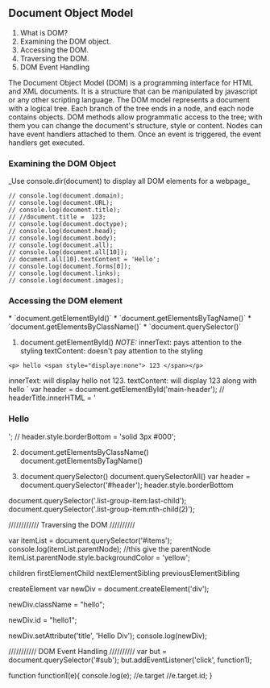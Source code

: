 <h2> Document Object Model </h2>

1. What is DOM?
1. Examining the DOM object.
1. Accessing the DOM.
1. Traversing the DOM.
1. DOM Event Handling 

The Document Object Model (DOM) is a programming interface for HTML and XML documents. It is a structure that can be manipulated by javascript or any other scripting language. The DOM model represents a document with a logical tree. Each branch of the tree ends in a node, and each node contains objects. DOM methods allow programmatic access to the tree; with them you can change the document's structure, style or content. Nodes can have event handlers attached to them. Once an event is triggered, the event handlers get executed.

<h3> Examining the DOM Object </h3>
_Use console.dir(document) to display all DOM elements for a webpage_

```// console.dir(document);
// console.log(document.domain);
// console.log(document.URL);
// console.log(document.title);
// //document.title =  123;
// console.log(document.doctype);
// console.log(document.head);
// console.log(document.body);
// console.log(document.all);
// console.log(document.all[10]);
// document.all[10].textContent = 'Hello';
// console.log(document.forms[0]);
// console.log(document.links);
// console.log(document.images);
```

<h3> Accessing the DOM element </h3>
* `document.getElementById()`
* `document.getElementsByTagName()`
* `document.getElementsByClassName()`
* `document.querySelector()`

1. document.getElementById()
*NOTE:*
innerText: pays attention to the styling
textContent: doesn't pay attention to the styling

`<p> hello <span style="displaye:none"> 123 </span></p>`

innerText: will display hello not 123. 
textContent: will display 123 along with hello
` var header = document.getElementById('main-header');
// headerTitle.innerHTML = '<h3>Hello</h3>';
// header.style.borderBottom = 'solid 3px #000';

2. document.getElementsByClassName()
   document.getElementsByTagName()

3. document.querySelector()
   document.querySelectorAll()
var header = document.querySelector('#header');
header.style.borderBottom

document.querySelector('.list-group-item:last-child');
document.querySelector('.list-group-item:nth-child(2)');

//////////// Traversing the DOM //////////

var itemList = document.querySelector('#items');
console.log(itemList.parentNode); //this give the parentNode
itemList.parentNode.style.backgroundColor = 'yellow';


children
firstElementChild
nextElementSibling
previousElementSibling


createElement
var newDiv = document.createElement('div');

newDiv.className = "hello";

newDiv.id = "hello1";

newDiv.setAttribute('title', 'Hello Div');
console.log(newDiv);


/////////// DOM Event Handling //////////
var but = document.querySelector('#sub');
but.addEventListener('click', function1);

function function1(e){
	console.log(e); //e.target //e.target.id;
}
